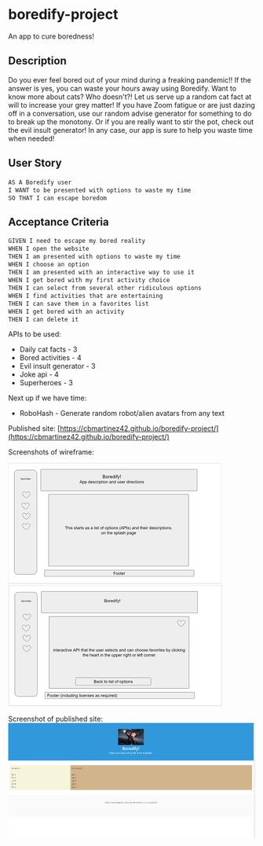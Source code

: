 # boredify-project
An app to cure boredness!

## Description

Do you ever feel bored out of your mind during a freaking pandemic!!  If the answer is yes, you can waste your hours away using Boredify.  Want to know more about cats? Who doesn't?! Let us serve up a random cat fact at will to increase your grey matter!  If you have Zoom fatigue or are just dazing off in a conversation, use our random advise generator for something to do to break up the monotony. Or if you are really want to stir the pot, check out the evil insult generator! In any case, our app is sure to help you waste time when needed!

## User Story
```
AS A Boredify user
I WANT to be presented with options to waste my time
SO THAT I can escape boredom
```

## Acceptance Criteria
```
GIVEN I need to escape my bored reality
WHEN I open the website
THEN I am presented with options to waste my time
WHEN I choose an option
THEN I am presented with an interactive way to use it
WHEN I get bored with my first activity choice
THEN I can select from several other ridiculous options
WHEN I find activities that are entertaining
THEN I can save them in a favorites list
WHEN I get bored with an activity
THEN I can delete it 
```

APIs to be used: 
* Daily cat facts - 3
* Bored activities - 4
* Evil insult generator - 3
* Joke api - 4
* Superheroes - 3

Next up if we have time:
* RoboHash - Generate random robot/alien avatars from any text

Published site:
[https://cbmartinez42.github.io/boredify-project/](https://cbmartinez42.github.io/boredify-project/)

Screenshots of wireframe:

<img src="./assets/images/wireframe-screenshot-1.PNG">
<img src="./assets/images/wireframe-screenshot-2.PNG">

Screenshot of published site:
<img src="./assets/images/boredify-screenshot.PNG">